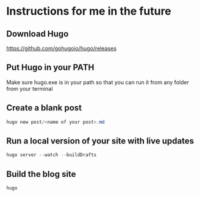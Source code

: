 # Instructions for me in the future

## Download Hugo

<https://github.com/gohugoio/hugo/releases>

## Put Hugo in your PATH

Make sure hugo.exe is in your path so that you can run it from any folder from your terminal

## Create a blank post

```powershell
hugo new post/<name of your post>.md
```

## Run a local version of your site with live updates

```powershell
hugo server --watch --buildDrafts
```

## Build the blog site

```powershell
hugo
```